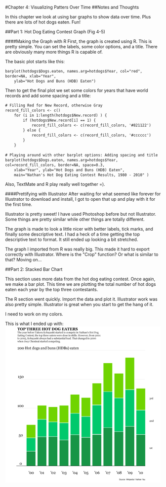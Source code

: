 #Chapter 4: Visualizing Patters Over Time
##Notes and Thoughts

In this chapter we look at using bar graphs to show data over time. Plus there are lots of hot dogs eaten. Fun!

##Part 1: Hot Dog Eating Contest Graph (Fig 4-5)

####Making the Graph with R
First, the graph is created using R. This is pretty simple. You can set the labels, some color options, and a title. There are obviously many more things R is capable of.

The basic plot starts like this: 

	barplot(hotdogs$Dogs.eaten, names.arg=hotdogs$Year, col="red", border=NA, xlab="Year", 
		ylab="Hot Dogs and Buns (HDB) Eaten")
	
Then to get the final plot we set some colors for years that have world records and add some spacing and a title:

~~~
# Filling Red for New Record, otherwise Gray
record_fill_colors <- c()
	for (i in 1:length(hotdogs$New.record) ) {
		if (hotdogs$New.record[i] == 1) {
			record_fill_colors <- c(record_fill_colors, '#821122')		
		} else {
			record_fill_colors <- c(record_fill_colors, '#cccccc')
		}	
	}

# Playing around with other barplot options: Adding spacing and title
barplot(hotdogs$Dogs.eaten, names.arg=hotdogs$Year, col=record_fill_colors, border=NA, space=0.3, 
	xlab="Year", ylab="Hot Dogs and Buns (HDB) Eaten", 
	main="Nathan's Hot Dog Eating Contest Results, 1980 - 2010" )
~~~

Also, TextMate and R play really well together =). 
	

####Prettifying with Illustrator
After waiting for what seemed like forever for Illustrator to download and install, I got to open that up and play with it for the first time. 

Illustrator is pretty sweet! I have used Photoshop before but not Illustrator. Some things are pretty similar while other things are totally different. 

The graph is made to look a little nicer with better labels, tick marks, and finally some descriptive text. I had a heck of a time getting the top descriptive text to format. It still ended up looking a bit stretched.

The graph I imported from R was really big. This made it hard to export correctly with Illustrator. Where is the "Crop" function? Or what is similar to that? Moving on...

##Part 2: Stacked Bar Chart

This section uses more data from the hot dog eating contest. Once again, we make a bar plot. This time we are plotting the total number of hot dogs eaten each year by the top three contestants. 

The R section went quickly. Import the data and plot it. Illustrator work was also pretty simple. Illustrator is great when you start to get the hang of it.

I need to work on my colors. 

This is what I ended up with:
![Final stacked bar](https://github.com/joehand/Visualize-This-Examples/raw/master/ch4/part2_stacked/final_stacked.png "Hot Dog Eating")     
 